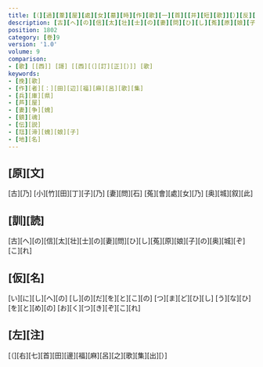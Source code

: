 ```yaml
---
title: [（][過][葦][屋][處][女][墓][時][作][歌][一][首][[并][短][歌]][）][反][歌]
description: [古][へ][の][信][太][壮][士][の][妻][問][ひ][し][菟][原][娘][子][の][奥][城][ぞ][こ][れ]
position: 1802
category: [巻]9
version: '1.0'
volume: 9
comparison:
- [歌] [[西]] [謌] [[西][（][訂][正][）]] [歌]
keywords:
- [挽][歌]
- [作][者][：][田][辺][福][麻][呂][歌][集]
- [兵][庫][県]
- [芦][屋]
- [妻][争][媿]
- [鎮][魂]
- [伝][説]
- [尫][渧][媿][娘][子]
- [地][名]
---
```


## [原][文]

[古][乃] [小][竹][田][丁][子][乃] [妻][問][石] [菟][會][處][女][乃] [奥][城][叙][此]

## [訓][読]

[古][へ][の][信][太][壮][士][の][妻][問][ひ][し][菟][原][娘][子][の][奥][城][ぞ][こ][れ]

## [仮][名]

[い][に][し][へ][の] [し][の][だ][を][と][こ][の] [つ][ま][ど][ひ][し] [う][な][ひ][を][と][め][の] [お][く][つ][き][ぞ][こ][れ]

## [左][注]

[（][右][七][首][田][邊][福][麻][呂][之][歌][集][出][）]
